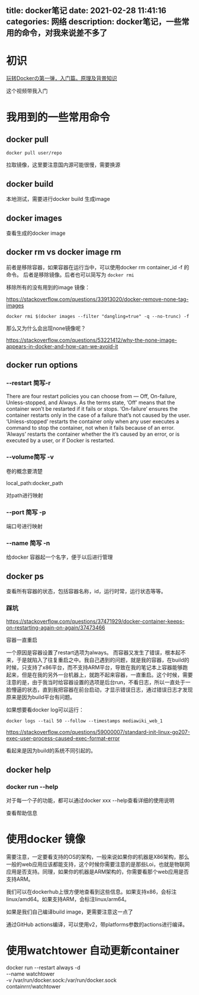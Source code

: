 
title: docker笔记
date: 2021-02-28 11:41:16
categories: 网络
description: docker笔记，一些常用的命令，对我来说差不多了
---

# 初识

[玩转Dockerの第一弹，入门篇。原理及背景知识](https://www.youtube.com/watch?v=isr6cPKy8eg&pbjreload=102)

这个视频带我入门

# 我用到的一些常用命令


## docker pull

```
docker pull user/repo

```

拉取镜像，这里要注意国内源可能很慢，需要换源

## docker build

本地测试，需要进行docker build 生成image

## docker images

查看生成的docker image

## docker rm vs docker image rm 

前者是移除容器，如果容器在运行当中，可以使用docker rm container_id -f 的命令。 后者是移除镜像。后者也可以简写为 `docker rmi`

移除所有的没有用到的image 镜像：

https://stackoverflow.com/questions/33913020/docker-remove-none-tag-images


```
docker rmi $(docker images --filter "dangling=true" -q --no-trunc) -f

```

那么又为什么会出现none镜像呢？

https://stackoverflow.com/questions/53221412/why-the-none-image-appears-in-docker-and-how-can-we-avoid-it



## docker run options


### --restart 简写-r


There are four restart policies you can choose from — Off, On-failure, Unless-stopped, and Always. As the terms state, ‘Off’ means that the container won’t be restarted if it fails or stops. ‘On-failure’ ensures the container restarts only in the case of a failure that’s not caused by the user. ‘Unless-stopped’ restarts the container only when any user executes a command to stop the container, not when it fails because of an error. ‘Always’ restarts the container whether the it’s caused by an error, or is executed by a user, or if Docker is restarted.

### --volume简写 -v

卷的概念要清楚


local_path:docker_path

对path进行映射

### --port 简写 -p 

端口号进行映射

### --name 简写 -n

给docker 容器起一个名字，便于以后进行管理

## docker ps

查看所有容器的状态，包括容器名称，id，运行时常，运行状态等等。

### 踩坑


https://stackoverflow.com/questions/37471929/docker-container-keeps-on-restarting-again-on-again/37473466

容器一直重启

一个原因是容器设置了restart选项为always。 而容器又发生了错误，根本起不来，于是就陷入了往复重启之中。我自己遇到的问题，就是我的容器，在build的时候，只支持了x86平台，而不支持ARM平台，导致在我的笔记本上容器能够跑起来，但是在我的另外一台机器上，就跑不起来容器，一直重启。这个时候，需要注意的是，由于我当时给容器设置的选项是后台run，不看日志，所以一直处于一脸懵逼的状态，直到我把容器在前台启动，才显示错误日志，通过错误日志才发现原来是因为build平台有问题。

如果想要看docker log可以运行：

```
docker logs --tail 50 --follow --timestamps mediawiki_web_1
```

https://stackoverflow.com/questions/59000007/standard-init-linux-go207-exec-user-process-caused-exec-format-error

看起来是因为build的系统不同引起的。


## docker help

### docker run --help

对于每一个子的功能，都可以通过docker xxx --help查看详细的使用说明


查看帮助信息


# 使用docker 镜像

需要注意，一定要看支持的OS的架构，一般来说如果你的机器是X86架构，那么一般的web应用应该都能支持，这个时候你需要注意的是那些Loi，也就是物联网应用是否支持。同理，如果你的机器是ARM架构的，你需要看那个web应用是否支持ARM。

我们可以在dockerhub上很方便地查看到这些信息。如果支持x86，会标注linux/amd64。如果支持ARM，会标注linux/arm64。

如果是我们自己编译build image，更需要注意这一点了

通过GitHub actions编译，可以使用v2，带platforms参数的actions进行编译。



# 使用watchtower 自动更新container

docker run --restart always -d \
    --name watchtower \
    -v /var/run/docker.sock:/var/run/docker.sock \
    containrrr/watchtower
